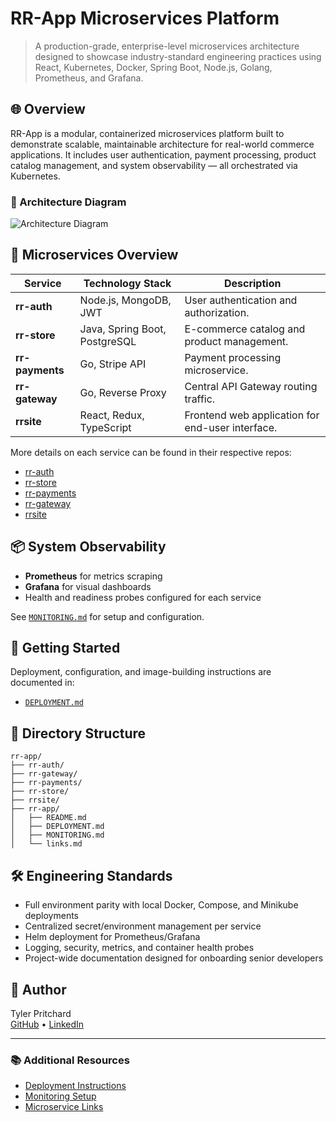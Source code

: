 # RR-App Microservices Platform


> A production-grade, enterprise-level microservices architecture designed to showcase industry-standard engineering practices using React, Kubernetes, Docker, Spring Boot, Node.js, Golang, Prometheus, and Grafana.

## 🌐 Overview

RR-App is a modular, containerized microservices platform built to demonstrate scalable, maintainable architecture for real-world commerce applications. It includes user authentication, payment processing, product catalog management, and system observability — all orchestrated via Kubernetes.

### 📐 Architecture Diagram
![Architecture Diagram](./architecture.png)

## 🧱 Microservices Overview

| Service        | Technology Stack        | Description                                 |
|----------------|-------------------------|---------------------------------------------|
| **rr-auth**    | Node.js, MongoDB, JWT   | User authentication and authorization.     |
| **rr-store**   | Java, Spring Boot, PostgreSQL | E-commerce catalog and product management. |
| **rr-payments**| Go, Stripe API          | Payment processing microservice.            |
| **rr-gateway** | Go, Reverse Proxy       | Central API Gateway routing traffic.        |
| **rrsite**	| React, Redux, TypeScript	|Frontend web application for end-user interface.

More details on each service can be found in their respective repos:
- [rr-auth](https://www.github.com/tyler-pritchard/rr-auth)
- [rr-store](https://www.github.com/tyler-pritchard/rr-store)
- [rr-payments](https://www.github.com/tyler-pritchard/rr-payments)
- [rr-gateway](https://www.github.com/tyler-pritchard/rr-gateway)
- [rrsite](https://www.github.com/tyler-pritchard/rrsite)

## 📦 System Observability

- **Prometheus** for metrics scraping
- **Grafana** for visual dashboards
- Health and readiness probes configured for each service

See [`MONITORING.md`](./MONITORING.md) for setup and configuration.

## 🚀 Getting Started

Deployment, configuration, and image-building instructions are documented in:
- [`DEPLOYMENT.md`](./DEPLOYMENT.md)

## 📂 Directory Structure

```
rr-app/
├── rr-auth/
├── rr-gateway/
├── rr-payments/
├── rr-store/
├── rrsite/
├── rr-app/
│   ├── README.md
│   ├── DEPLOYMENT.md
│   ├── MONITORING.md
│   └── links.md
```

## 🛠️ Engineering Standards

- Full environment parity with local Docker, Compose, and Minikube deployments
- Centralized secret/environment management per service
- Helm deployment for Prometheus/Grafana
- Logging, security, metrics, and container health probes
- Project-wide documentation designed for onboarding senior developers

## 👤 Author

Tyler Pritchard  
[GitHub](https://github.com/tyler-pritchard) • [LinkedIn](https://linkedin.com/in/tyler-pritchard)

---

### 📚 Additional Resources

- [Deployment Instructions](./DEPLOYMENT.md)
- [Monitoring Setup](./MONITORING.md)
- [Microservice Links](./links.md)
